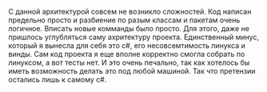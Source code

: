 С данной архитектурой совсем не возникло сложностей. Код написан предельно просто и разбиение по разым классам и пакетам очень логичное. Вписать новые комманды было просто. Для этого, даже не пришлось углубляться саму ахритектуру проекта. 
Единственный минус, который я вынесла для себя это с#, его несовсемтимость линукса и винды. Сам код проекта я еще вполне корректно смогла собрать по линуксом, а вот тесты нет. И это очень печально, так как хотелось бы иметь возможность делать это под любой машиной. Так что претензии остались лишь к самому c#.